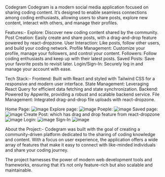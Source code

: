 Codegram
Codegram is a modern social media application focused on sharing coding content. It’s designed to enable seamless connections among coding enthusiasts, allowing users to share posts, explore new content, interact with others, and manage their profiles.

Features:-
Explore: Discover new coding content shared by the community.
Post Creation: Easily create and share posts, with a drag-and-drop feature powered by react-dropzone.
User Interaction: Like posts, follow other users, and build your coding network.
Profile Management: Customize your profile, manage your followers, and control your content.
Followers: Follow coding enthusiasts and keep up with their latest posts.
Saved Posts: Save your favorite posts to revisit later.
Login/Sign-In: Securely log in and manage your account with ease.

Tech Stack:-
Frontend: Built with React and styled with Tailwind CSS for a responsive and modern user interface.
State Management: Leveraging React Query for efficient data fetching and state synchronization.
Backend: Powered by Appwrite, providing a robust and scalable backend service.
File Management: Integrated drag-and-drop file uploads with react-dropzone.

Home Page:
![image](https://github.com/user-attachments/assets/b9812dc6-9fc5-4864-a12f-cbe60ad5edc1)
Explore page:
![image](https://github.com/user-attachments/assets/47a06cb1-2670-4e02-aad2-ab9816ee00d0)
Poeple:
![image](https://github.com/user-attachments/assets/7ee79f00-0635-4a92-acff-c19cfb2aedd3)
Saved page:
![image](https://github.com/user-attachments/assets/6c8587df-86e8-4816-b0af-812b91ae1340)
Create Post:
which has drag and drop feature from react-dropzone
![image](https://github.com/user-attachments/assets/9cff04ac-34ba-4415-a0f1-4032939d1171)
Login:
![image](https://github.com/user-attachments/assets/d827a592-301d-4526-94e1-23b5ae6bc49c)
Sign-In
![image](https://github.com/user-attachments/assets/c21a8be7-9012-4bec-b7f8-936a4de5a06c)

About the Project:-
Codegram was built with the goal of creating a community-driven platform dedicated to the sharing of coding knowledge and content. With a focus on user experience, the application offers a wide array of features that make it easy to connect with like-minded individuals and share your coding journey.

The project harnesses the power of modern web development tools and frameworks, ensuring that it’s not only feature-rich but also scalable and maintainable.







